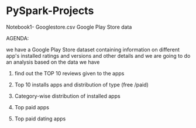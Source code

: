# PySpark-Projects
Notebook1- Googlestore.csv
Google Play Store data

AGENDA:

we have a Google Play Store dataset containing information on different app's installed ratings and versions and other details and we are going to do an analysis based on the data we have

1. find out the TOP 10 reviews given to the apps

2. Top 10 installs apps and distribution of type (free /paid)

3. Category-wise distribution of installed apps

4. Top paid apps

5. Top paid dating apps
